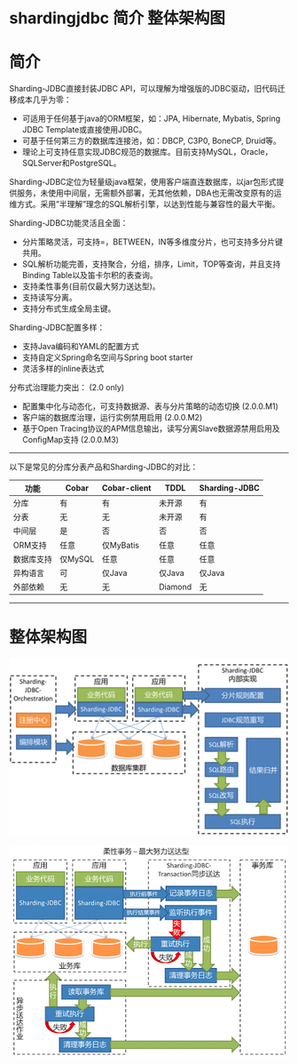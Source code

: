 # shardingjdbc 简介 整体架构图

# 简介

Sharding-JDBC直接封装JDBC API，可以理解为增强版的JDBC驱动，旧代码迁移成本几乎为零：

- 可适用于任何基于java的ORM框架，如：JPA, Hibernate, Mybatis, Spring JDBC Template或直接使用JDBC。
- 可基于任何第三方的数据库连接池，如：DBCP, C3P0, BoneCP, Druid等。
- 理论上可支持任意实现JDBC规范的数据库。目前支持MySQL，Oracle，SQLServer和PostgreSQL。

Sharding-JDBC定位为轻量级java框架，使用客户端直连数据库，以jar包形式提供服务，未使用中间层，无需额外部署，无其他依赖，DBA也无需改变原有的运维方式。采用”半理解”理念的SQL解析引擎，以达到性能与兼容性的最大平衡。

Sharding-JDBC功能灵活且全面：

- 分片策略灵活，可支持=，BETWEEN，IN等多维度分片，也可支持多分片键共用。
- SQL解析功能完善，支持聚合，分组，排序，Limit，TOP等查询，并且支持Binding Table以及笛卡尔积的表查询。
- 支持柔性事务(目前仅最大努力送达型)。
- 支持读写分离。
- 支持分布式生成全局主键。

Sharding-JDBC配置多样：

- 支持Java编码和YAML的配置方式
- 支持自定义Spring命名空间与Spring boot starter
- 灵活多样的inline表达式

分布式治理能力突出： (2.0 only)

- 配置集中化与动态化，可支持数据源、表与分片策略的动态切换 (2.0.0.M1)
- 客户端的数据库治理，运行实例禁用启用 (2.0.0.M2)
- 基于Open Tracing协议的APM信息输出，读写分离Slave数据源禁用启用及ConfigMap支持 (2.0.0.M3)

------

以下是常见的分库分表产品和Sharding-JDBC的对比：

| 功能    | Cobar  | Cobar-client | TDDL    | Sharding-JDBC |
| ----- | ------ | ------------ | ------- | ------------- |
| 分库    | 有      | 有            | 未开源     | 有             |
| 分表    | 无      | 无            | 未开源     | 有             |
| 中间层   | 是      | 否            | 否       | 否             |
| ORM支持 | 任意     | 仅MyBatis     | 任意      | 任意            |
| 数据库支持 | 仅MySQL | 任意           | 任意      | 任意            |
| 异构语言  | 可      | 仅Java        | 仅Java   | 仅Java         |
| 外部依赖  | 无      | 无            | Diamond | 无             |

------

# 整体架构图

[![整体架构图](image-201801212150/architecture_v2.png)](http://ovfotjrsi.bkt.clouddn.com/docs/img/architecture_v2.png)

[![柔性事务-最大努力送达型](image-201801212150/architecture-soft-transaction-bed.png)](http://ovfotjrsi.bkt.clouddn.com/docs/img/architecture-soft-transaction-bed.png)